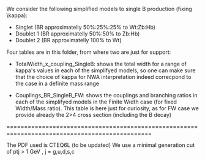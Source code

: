 We consider the following simplified models to single B production (fixing \kappa):

- Singlet (BR approximatelly 50%:25%:25% to Wt:Zb:Hb)
- Doublet 1 (BR approximatelly 50%:50% to Zb:Hb)
- Doublet 2 (BR approximatelly 100% to Wt)

Four tables are in this folder, from where two are just for support:

- TotalWidth_x_coupling_SingleB: shows the total width for a range of kappa's values in each of the simplifyed models, so one can make sure that the choice of kappa for NWA interpretation indeed correcpond to the case in a definite mass range

- Couplings_BR_SingleB_FW: shows the couplings and branching ratios in each of the simplifyed models in the Finite Width case (for fixed Width/Mass ratio). This table is here just for curiosity, as for FW case we provide already the 2>4 cross section (including the B decay)


===============================================================================================

The PDF used is CTEQ6L (to be updated)
We use a minimal generation cut of ptj > 1 GeV , j = g,u,d,s,c
 



